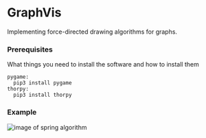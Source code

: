 # GraphVis

 Implementing force-directed drawing algorithms for graphs.

### Prerequisites

What things you need to install the software and how to install them

```
pygame:
  pip3 install pygame
thorpy:
  pip3 install thorpy
```
### Example
![image of spring algorithm](https://i.imgur.com/H6D4E95.png)
